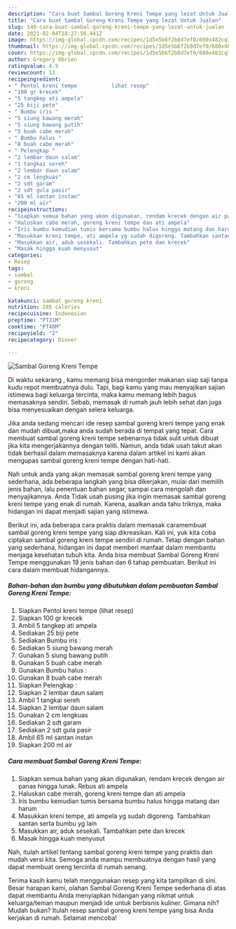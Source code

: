 ```yaml
---
description: "Cara buat Sambal Goreng Kreni Tempe yang lezat Untuk Jualan"
title: "Cara buat Sambal Goreng Kreni Tempe yang lezat Untuk Jualan"
slug: 140-cara-buat-sambal-goreng-kreni-tempe-yang-lezat-untuk-jualan
date: 2021-02-04T18:27:56.441Z
image: https://img-global.cpcdn.com/recipes/1d5e5b6f2b8d7ef0/680x482cq70/sambal-goreng-kreni-tempe-foto-resep-utama.jpg
thumbnail: https://img-global.cpcdn.com/recipes/1d5e5b6f2b8d7ef0/680x482cq70/sambal-goreng-kreni-tempe-foto-resep-utama.jpg
cover: https://img-global.cpcdn.com/recipes/1d5e5b6f2b8d7ef0/680x482cq70/sambal-goreng-kreni-tempe-foto-resep-utama.jpg
author: Gregory Obrien
ratingvalue: 4.9
reviewcount: 13
recipeingredient:
- " Pentol kreni tempe           lihat resep"
- "100 gr krecek"
- "5 tangkep ati ampela"
- "25 biji pete"
- " Bumbu iris "
- "5 siung bawang merah"
- "5 siung bawang putih"
- "5 buah cabe merah"
- " Bumbu halus "
- "8 buah cabe merah"
- " Pelengkap "
- "2 lembar daun salam"
- "1 tangkai sereh"
- "2 lembar daun salam"
- "2 cm lengkuas"
- "2 sdt garam"
- "2 sdt gula pasir"
- "65 ml santan instan"
- "200 ml air"
recipeinstructions:
- "Siapkan semua bahan yang akan digunakan, rendam krecek dengan air panas hingga lunak. Rebus ati ampela"
- "Haluskan cabe merah, goreng kreni tempe dan ati ampela"
- "Iris bumbu kemudian tumis bersama bumbu halus hingga matang dan harum"
- "Masukkan kreni tempe, ati ampela yg sudah digoreng. Tambahkan santan serta bumbu yg lain"
- "Masukkan air, aduk sesekali. Tambahkan pete dan krecek"
- "Masak hingga kuah menyusut"
categories:
- Resep
tags:
- sambal
- goreng
- kreni

katakunci: sambal goreng kreni 
nutrition: 285 calories
recipecuisine: Indonesian
preptime: "PT31M"
cooktime: "PT40M"
recipeyield: "2"
recipecategory: Dinner

---
```



![Sambal Goreng Kreni Tempe](https://img-global.cpcdn.com/recipes/1d5e5b6f2b8d7ef0/680x482cq70/sambal-goreng-kreni-tempe-foto-resep-utama.jpg)

Di waktu  sekarang , kamu memang bisa mengorder makanan siap saji tanpa kudu repot membuatnya dulu. Tapi, bagi kamu yang mau menyajikan sajian istimewa bagi keluarga tercinta, maka kamu memang lebih bagus memasaknya sendiri. Sebab, memasak di rumah jauh lebih sehat dan juga bisa menyesuaikan dengan selera keluarga.

Jika anda sedang mencari ide resep sambal goreng kreni tempe yang enak dan mudah dibuat,maka anda sudah berada di tempat yang tepat. Cara membuat sambal goreng kreni tempe  sebenarnya tidak sulit untuk dibuat jika kita mengerjakannya dengan teliti. Namun, anda tidak usah takut akan tidak berhasil dalam memasaknya 
karena dalam artikel ini kami akan mengupas sambal goreng kreni tempe dengan hati-hati.  



Nah untuk anda yang akan memasak sambal goreng kreni tempe yang sederhana, ada beberapa langkah yang bisa dikerjakan, mulai dari memilih jenis bahan, lalu penentuan bahan segar, sampai cara mengolah dan menyajikannya. Anda Tidak usah pusing jika ingin memasak sambal goreng kreni tempe yang enak di rumah. Karena, asalkan anda  tahu triknya, maka hidangan ini dapat menjadi sajian yang istimewa.

Berikut ini, ada beberapa cara praktis  dalam memasak caramembuat sambal goreng kreni tempe yang siap dikreasikan. Kali ini, yuk kita coba ciptakan sambal goreng kreni tempe sendiri di rumah. Tetap dengan bahan yang sederhana, hidangan ini dapat memberi manfaat dalam membantu menjaga kesehatan tubuh kita. Anda bisa membuat Sambal Goreng Kreni Tempe menggunakan 19 jenis bahan dan 6 tahap pembuatan. Berikut ini cara dalam membuat hidangannya.

<!--inarticleads1-->

##### Bahan-bahan dan bumbu yang dibutuhkan dalam pembuatan Sambal Goreng Kreni Tempe:

1. Siapkan  Pentol kreni tempe           (lihat resep)
1. Siapkan 100 gr krecek
1. Ambil 5 tangkep ati ampela
1. Sediakan 25 biji pete
1. Sediakan  Bumbu iris :
1. Sediakan 5 siung bawang merah
1. Gunakan 5 siung bawang putih
1. Gunakan 5 buah cabe merah
1. Gunakan  Bumbu halus :
1. Gunakan 8 buah cabe merah
1. Siapkan  Pelengkap :
1. Siapkan 2 lembar daun salam
1. Ambil 1 tangkai sereh
1. Siapkan 2 lembar daun salam
1. Gunakan 2 cm lengkuas
1. Sediakan 2 sdt garam
1. Sediakan 2 sdt gula pasir
1. Ambil 65 ml santan instan
1. Siapkan 200 ml air




<!--inarticleads2-->

##### Cara membuat Sambal Goreng Kreni Tempe:

1. Siapkan semua bahan yang akan digunakan, rendam krecek dengan air panas hingga lunak. Rebus ati ampela
1. Haluskan cabe merah, goreng kreni tempe dan ati ampela
1. Iris bumbu kemudian tumis bersama bumbu halus hingga matang dan harum
1. Masukkan kreni tempe, ati ampela yg sudah digoreng. Tambahkan santan serta bumbu yg lain
1. Masukkan air, aduk sesekali. Tambahkan pete dan krecek
1. Masak hingga kuah menyusut




Nah, itulah artikel tentang  sambal goreng kreni tempe  yang praktis dan mudah versi kita. Semoga anda mampu membuatnya dengan hasil yang dapat membuat oreng tercinta di rumah senang. 

Terima kasih kamu telah menggunakan resep yang kita tampilkan di sini. Besar harapan kami, olahan  Sambal Goreng Kreni Tempe sederhana di atas dapat membantu Anda menyiapkan hidangan yang nikmat untuk keluarga/teman maupun menjadi ide untuk berbisnis kuliner. Gimana nih? Mudah bukan? Itulah resep sambal goreng kreni tempe yang bisa Anda kerjakan di rumah. Selamat mencoba!

